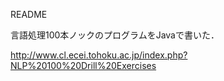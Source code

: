 README

言語処理100本ノックのプログラムをJavaで書いた．

http://www.cl.ecei.tohoku.ac.jp/index.php?NLP%20100%20Drill%20Exercises

